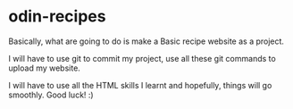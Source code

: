 # odin-recipes

Basically, what are going to do is make a Basic recipe website as a project.

I will have to use git to commit my project, use all these git commands to upload my website.

I will have to use all the HTML skills I learnt and hopefully, things will go smoothly. Good luck! :)